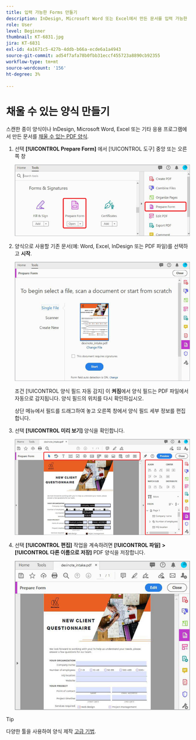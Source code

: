 ```yaml
---
title: 입력 가능한 Forms 만들기
description: InDesign, Microsoft Word 또는 Excel에서 만든 문서를 입력 가능한 PDF 양식으로 변환
role: User
level: Beginner
thumbnail: KT-6831.jpg
jira: KT-6831
exl-id: 4a1671c5-427b-4ddb-b66a-ecde6a1a4943
source-git-commit: ad54f7afa78b0fbb31eccf455723a8890cb92355
workflow-type: tm+mt
source-wordcount: '156'
ht-degree: 3%

---
```


# 채울 수 있는 양식 만들기

스캔한 종이 양식이나 InDesign, Microsoft Word, Excel 또는 기타 응용 프로그램에서 만든 문서를 [채울 수 있는 PDF 양식](https://www.adobe.com/kr/acrobat/online/sign-pdf.html).

1. 선택 **[!UICONTROL Prepare Form]** 에서 [!UICONTROL 도구] 중앙 또는 오른쪽 창

   ![양식 1단계](../assets/Form_1.png)

1. 양식으로 사용할 기존 문서(예: Word, Excel, InDesign 또는 PDF 파일)를 선택하고 **시작**.

   ![양식 2단계](../assets/Form_2.png)

   조건 [!UICONTROL 양식 필드 자동 감지] 이 **켜짐**&#x200B;에서 양식 필드는 PDF 파일에서 자동으로 감지됩니다. 양식 필드의 위치를 다시 확인하십시오.

   상단 메뉴에서 필드를 드래그하여 놓고 오른쪽 창에서 양식 필드 세부 정보를 편집합니다.

1. 선택 **[!UICONTROL 미리 보기]** 양식을 확인합니다.

   ![양식 3단계](../assets/Form_3.png)

1. 선택 **[!UICONTROL 편집]** 작업을 계속하려면 **[!UICONTROL 파일]** **>** **[!UICONTROL 다른 이름으로 저장]** PDF 양식을 저장합니다.

   ![양식 4단계](../assets/Form_4.png)

>[!TIP]
>
>다양한 툴을 사용하여 양식 제작 [고급 기법](../advanced-tasks/advancedforms.md).
